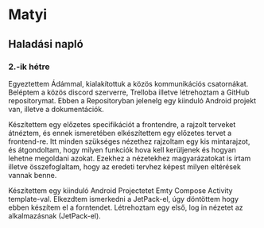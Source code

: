 # Matyi
## Haladási napló
### 2.-ik hétre

Egyeztettem Ádámmal, kialakítottuk a közös kommunikációs csatornákat. Beléptem a közös discord szerverre, Trelloba illetve létrehoztam a GitHub repositorymat. Ebben a Repositoryban jelenelg egy kiinduló Android projekt van, illetve a dokumentációk.

Készítettem egy előzetes specifikációt a frontendre, a rajzolt terveket átnéztem, és ennek ismeretében elkészítettem egy előzetes tervet a frontend-re. Itt minden szükséges nézethez rajzoltam egy kis mintarajzot, és átgondoltam, hogy milyen funkciók hova kell kerüljenek és hogyan lehetne megoldani azokat. Ezekhez a nézetekhez magyarázatokat is írtam illetve összefoglaltam, hogy az eredeti tervhez képest milyen eltérések vannak benne.

Készítettem egy kiinduló Android Projectetet Emty Compose Activity template-val. Elkezdtem ismerkedni a  JetPack-el, úgy döntöttem hogy ebben készítem el a forntendet. Létrehoztam egy első, log in nézetet az alkalmazásnak (JetPack-el).
